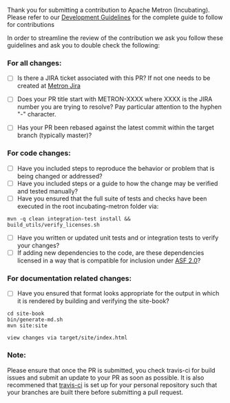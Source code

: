Thank you for submitting a contribution to Apache Metron (Incubating).
Please refer to our [Development Guidelines](https://cwiki.apache.org/confluence/pages/viewpage.action?pageId=61332235) for the complete guide to follow for contributions

In order to streamline the review of the contribution we ask you follow these guidelines and ask you to double check
the following:

### For all changes:
- [ ] Is there a JIRA ticket associated with this PR? If not one needs to be created at [Metron Jira](https://issues.apache.org/jira/browse/METRON/?selectedTab=com.atlassian.jira.jira-projects-plugin:summary-panel) 

- [ ] Does your PR title start with METRON-XXXX where XXXX is the JIRA number you are trying to resolve? Pay particular attention to the hyphen "-" character.

- [ ] Has your PR been rebased against the latest commit within the target branch (typically master)?


### For code changes:
- [ ] Have you included steps to reproduce the behavior or problem that is being changed or addressed?
- [ ] Have you included steps or a guide to how the change may be verified and tested manually?
- [ ] Have you ensured that the full suite of tests and checks have been executed in the root incubating-metron folder via:

```
mvn -q clean integration-test install && build_utils/verify_licenses.sh 
```

- [ ] Have you written or updated unit tests and or integration tests to verify your changes?
- [ ] If adding new dependencies to the code, are these dependencies licensed in a way that is compatible for inclusion under [ASF 2.0](http://www.apache.org/legal/resolved.html#category-a)? 

### For documentation related changes:
- [ ] Have you ensured that format looks appropriate for the output in which it is rendered by building and verifying the site-book?

```
cd site-book
bin/generate-md.sh
mvn site:site

view changes via target/site/index.html
```

### Note:
Please ensure that once the PR is submitted, you check travis-ci for build issues and submit an update to your PR as soon as possible.
It is also recommened that [travis-ci](https://travis-ci.org) is set up for your personal repository such that your branches are built there before submitting a pull request.
